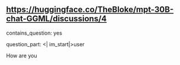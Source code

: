 ## https://huggingface.co/TheBloke/mpt-30B-chat-GGML/discussions/4

contains_question: yes

question_part: <|
im_start|>user

How are you